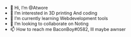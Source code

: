 - 👋 Hi, I’m @Atwore
- 👀 I’m interested in 3D printing And coding
- 🌱 I’m currently learning Webdevelopment tools
- 💞️ I’m looking to collaborate on Noting
- 📫 How to reach me BaconBoy#0582, Ill maybe awnser
